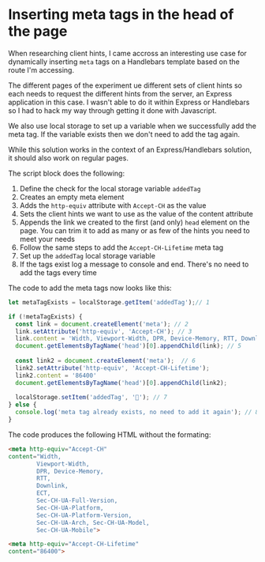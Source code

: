 # Inserting meta tags in the head of the page

When researching client hints, I came accross an interesting use case for dynamically inserting `meta` tags on a Handlebars template based on the route I'm accessing.

The different pages of the experiment ue different sets of client hints so each needs to request the different hints from the server, an Express application in this case. I wasn't able to do it within Express or Handlebars so I had to hack my way through getting it done with Javascript.

We also use local storage to set up a variable when we successfully add the meta tag. If the variable exists then we don't need to add the tag again.

While this solution works in the context of an Express/Handlebars solution, it should also work on regular pages.

The script block does the following:

1. Define the check for the local storage variable `addedTag`
2. Creates an empty meta element
3. Adds the `http-equiv` attribute with `Accept-CH` as the value
4. Sets the client hints we want to use as the value of the content attribute
5. Appends the link we created to the first (and only) `head` element on the page. You can trim it to add as many or as few of the hints you need to meet your needs
6. Follow the same steps to add the `Accept-CH-Lifetime` meta tag
7. Set up the `addedTag` local storage variable
8. If the tags exist log a message to console and end. There's no need to add the tags every time

The code to add the meta tags now looks like this:

```js
let metaTagExists = localStorage.getItem('addedTag');// 1

if (!metaTagExists) {
  const link = document.createElement('meta'); // 2
  link.setAttribute('http-equiv', 'Accept-CH'); // 3
  link.content = 'Width, Viewport-Width, DPR, Device-Memory, RTT, Downlink, ECT, Sec-CH-UA-Full-Version, Sec-CH-UA-Platform, Sec-CH-UA-Platform-Version, Sec-CH-UA-Arch, Sec-CH-UA-Model, Sec-CH-UA-Mobile' // 4
  document.getElementsByTagName('head')[0].appendChild(link); // 5
  
  const link2 = document.createElement('meta');  // 6
  link2.setAttribute('http-equiv', 'Accept-CH-Lifetime');
  link2.content = '86400'
  document.getElementsByTagName('head')[0].appendChild(link2); 
  
  localStorage.setItem('addedTag', '🤡'); // 7 
} else {
  console.log('meta tag already exists, no need to add it again'); // 8
}
```

The code produces the following HTML without the formating:

```html
<meta http-equiv="Accept-CH" 
content="Width, 
        Viewport-Width, 
        DPR, Device-Memory,
        RTT,
        Downlink,
        ECT,
        Sec-CH-UA-Full-Version,
        Sec-CH-UA-Platform, 
        Sec-CH-UA-Platform-Version, 
        Sec-CH-UA-Arch, Sec-CH-UA-Model, 
        Sec-CH-UA-Mobile">

<meta http-equiv="Accept-CH-Lifetime" 
content="86400">
```
